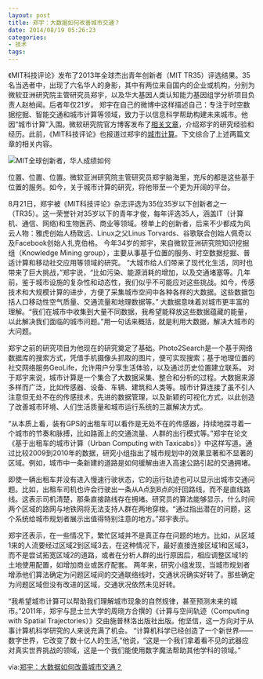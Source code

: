 ```yaml
---
layout: post
title: 郑宇：大数据如何改善城市交通？
date: 2014/08/19 05:26:23
categories: 
- 技术
tags: 
---
```


《MIT科技评论》发布了2013年全球杰出青年创新者（MIT TR35）评选结果。35名当选者中，出现了六名华人的身影，其中有两位来自国内的企业或机构，分别为微软亚洲研究院主管研究员郑宇，以及华大基因人类认知能力基因组学分析项目负责人赵柏闻。后者年仅21岁。 郑宇在自己的微博中这样描述自己：专注于时空数据挖掘、智能交通和城市计算等领域，致力于以信息科学帮助构建未来城市。他因“城市计算”入围。微软研究院官方博客发布了[相关文章][1]，介绍郑宇的研究经验和经历。此前，《MIT科技评论》也报道过郑宇的[城市计算][2]。下文综合了上述两篇文章的相关内容。

![MIT全球创新者，华人成绩如何][3]

位置、位置、位置。微软亚洲研究院主管研究员郑宇脑海里，充斥的都是这些基于位置的服务。如今，关于城市计算的研究，将他带至一个更为开阔的平台。

8月21日，郑宇被《MIT科技评论》杂志评选为35位35岁以下创新者之一（TR35）。这一荣誉针对35岁以下的青年才俊，每年评选35人，涵盖IT（计算机、通信、网络)和生物医药、商业等领域。榜单上的创新者，后来不少都成为风云人物：雅虎创始人杨致远、Linux之父Linus Torvards、谷歌联合创始人佩奇以及Facebook创始人扎克伯格。 今年34岁的郑宇，来自微软亚洲研究院知识挖掘组（Knowledge Mining group），主要从事基于位置的服务、时空数据挖掘、普适计算和移动社交应用等领域的研究。 “大城市给人们带来了现代化生活，同时也带来了巨大挑战，”郑宇说，“比如污染、能源消耗的增加，以及交通堵塞等。几年前，鉴于城市设施的复杂性和动态性，我们似乎不可能应对这些挑战。如今，传感技术和大规模计算的进步，方便了采集城市空间中各种各样的大数据。这些数据包括人口移动性空气质量、交通流量和地理数据等。” 大数据意味着对城市更丰富的理解。“我们在城市中收集到大量不同数据，我希望能释放这些数据蕴藏的能量，以此解决我们面临的城市问题。”用一句话来概括，就是利用大数据，解决大城市的大问题。

郑宇之前的研究项目为他现在的研究奠定了基础。Photo2Search是一个基于网络数据库的搜索方式，凭借手机摄像头抓取的图片，便可实现搜索；基于地理位置的社交网络服务GeoLife，允许用户分享生活体验，以及通过历史位置建立联系。 对于郑宇来说，城市计算是一个集合了大数据采集、整合和分析的过程。大数据来源多样而广泛，比如传感器、设备、车辆、建筑和人类等。城市计算连接了虽不引人注意但无处不在的传感技术，先进的数据管理，以及新颖的可视化方式，以此创造了改善城市环境、人们生活质量和城市运行系统的三赢解决方式。

“从本质上看，装有GPS的出租车可以看作是无处不在的传感器，持续地探寻着一个城市的节奏和脉搏，比如路面上的交通流量、人群的出行模式等。”郑宇在论文《基于出租车的城市计算（Urban Computing with Taxicabs）》中这样写道。通过比较2009到2010年的数据，研究小组指出了城市规划中的效果显著和不显著的区域。例如，城市中一条新建的道路是如何缓解由进入高速公路引起的交通拥堵。

即使一辆出租车并没有进入慢速行驶状态，它的运行轨迹也可以显示出城市交通问题。比如，出租车司机也许会行驶出一条从A点到B点的纡回路线，而不是直线路线。这表示司机清楚，那条直接路线存在拥堵。研究员的算法能够显示，什么时间两个区域的路网与地铁网将无法支持人群在两地穿梭。“通过指出潜在的问题，这个系统给城市规划者展示出值得特别注意的地方。”郑宇表示。

郑宇还表示，在一些情况下，繁忙区域并不是真正存在问题的地方。比如，从区域1来的人流要经过区域2到区域3去，在这种情况下，最好直接连接区域1和区域3，而不是尝试拓宽区域2的道路，或者在分析人群的出行原因后，相应调整区域1的土地使用配置，如增加商业或医疗配套。 两年来，研究小组发现，当城市规划者增添他们算法确定为问题区域间的交通联络线时，交通状况确实好转了。那些确定为问题区域但没有改进的区域，交通状况依然未见好转。

“我希望城市计算可以帮助我们理解城市现象的自然规律，甚至预测未来的城市。”2011年，郑宇与昆士兰大学的周晓方合撰的《计算与空间轨迹（Computing with Spatial Trajectories）》交由施普林洛出版社出版。他坚信，这一方向对于从事计算机科学研究的人来说充满了机会。 “计算机科学已经创造了一个新世界——数字世界，它改变了数十亿人的生活,”他说，“这是一个我们拿着看不见的武器应对真实世界挑战的领域，这是一个我们能使用数字魔法帮助其他学科的领域。”

via:[郑宇：大数据如何改善城市交通？][4]

[1]: http://blogs.technet.com/b/inside_microsoft_research/archive/2013/08/21/urban-computing-work-nets-zheng-tr35-accolade.aspx

[2]: http://www.technologyreview.com/news/425553/gps-data-on-beijing-cabs-reveals-the-cause-of-traffic-jams/

[3]: http://www.forbeschina.com/upload/images/zhengyu.jpg

[4]: http://www.forbeschina.com/review/201308/0027881.shtml
